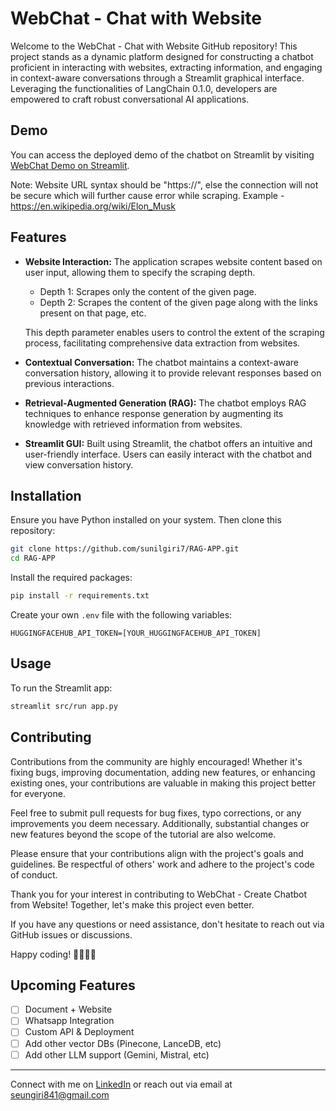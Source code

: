 # WebChat - Chat with Website

Welcome to the WebChat - Chat with Website GitHub repository! This project stands as a dynamic platform designed for constructing a chatbot proficient in interacting with websites, 
extracting information, and engaging in context-aware conversations through a Streamlit graphical interface. Leveraging the functionalities of LangChain 0.1.0, developers are empowered to craft robust conversational AI applications.

## Demo
You can access the deployed demo of the chatbot on Streamlit by visiting [WebChat Demo on Streamlit](https://ragsystem7.streamlit.app/).

Note: Website URL syntax should be "https://", else the connection will not be secure which will further cause error while scraping. Example - https://en.wikipedia.org/wiki/Elon_Musk

## Features

- **Website Interaction:** The application scrapes website content based on user input, allowing them to specify the scraping depth.
    - Depth 1: Scrapes only the content of the given page.
    - Depth 2: Scrapes the content of the given page along with the links present on that page, etc.

    This depth parameter enables users to control the extent of the scraping process, facilitating comprehensive data extraction from websites.

- **Contextual Conversation:** The chatbot maintains a context-aware conversation history, allowing it to provide relevant responses based on previous interactions.

- **Retrieval-Augmented Generation (RAG):** The chatbot employs RAG techniques to enhance response generation by augmenting its knowledge with retrieved information from websites.

- **Streamlit GUI:** Built using Streamlit, the chatbot offers an intuitive and user-friendly interface. Users can easily interact with the chatbot and view conversation history.

## Installation

Ensure you have Python installed on your system. Then clone this repository:

```bash
git clone https://github.com/sunilgiri7/RAG-APP.git
cd RAG-APP
```

Install the required packages:

```bash
pip install -r requirements.txt
```

Create your own `.env` file with the following variables:

```plaintext
HUGGINGFACEHUB_API_TOKEN=[YOUR_HUGGINGFACEHUB_API_TOKEN]
```

## Usage

To run the Streamlit app:

```bash
streamlit src/run app.py
```

## Contributing

Contributions from the community are highly encouraged! Whether it's fixing bugs, improving documentation, adding new features, or enhancing existing ones, your contributions are valuable in making this project better for everyone.

Feel free to submit pull requests for bug fixes, typo corrections, or any improvements you deem necessary. Additionally, substantial changes or new features beyond the scope of the tutorial are also welcome.

Please ensure that your contributions align with the project's goals and guidelines. Be respectful of others' work and adhere to the project's code of conduct.

Thank you for your interest in contributing to WebChat - Create Chatbot from Website! Together, let's make this project even better.

If you have any questions or need assistance, don't hesitate to reach out via GitHub issues or discussions.

Happy coding! 🚀👨‍💻🤖

## Upcoming Features

- [ ] Document + Website 
- [ ] Whatsapp Integration
- [ ] Custom API & Deployment
- [ ] Add other vector DBs (Pinecone, LanceDB, etc)
- [ ] Add other LLM support (Gemini, Mistral, etc)

---
Connect with me on [LinkedIn](https://www.linkedin.com/in/sunil-giri77/) or reach out via email at seungiri841@gmail.com

